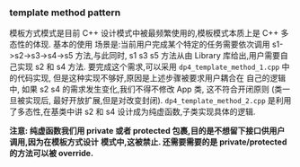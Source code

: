 ### template method pattern

模板方式模式是目前 C++ 设计模式中被最频繁使用的,模板模式本质上是 C++ 多态性的体现. 基本的使用
场景是:当前用户完成某个特定的任务需要依次调用 s1->s2->s3->s4->s5 方法,与此同时,
s1 s3 s5 方法从由 Library 库给出,用户需要自己实现 s2 和 s4 方法. 要完成这个需求,可以采用
`dp4_template_method_1.cpp` 中的代码实现, 但是这种实现不够好,原因是上述步骤被要求用户耦合在
自己的逻辑中, 如果 s2 s4 的需求发生变化,我们不得不修改 App 类, 这不符合开闭原则 (类一旦被实现后,
最好开放扩展,但是对改变封闭). `dp4_template_method_2.cpp` 是利用了多态性,在基类中讲 s2 和 s4
设计成为纯虚函数,子类实现具体的逻辑.

**注意: 纯虚函数我们用 private 或者 protected 包裹,目的是不想留下接口供用户调用,因为在模板方式设计**
**模式中,这被禁止. 还需要需要的是 private/protected 的方法可以被 override.**